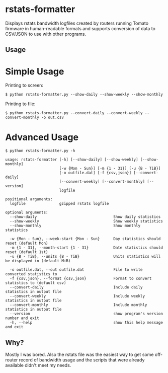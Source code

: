 rstats-formatter
================

Displays rstats bandwidth logfiles created by routers running Tomato firmware in human-readable formats and supports conversion of data to CSV/JSON to use with other programs.

Usage
-----

# Simple Usage

Printing to screen:

    $ python rstats-formatter.py --show-daily --show-weekly --show-monthly

Printing to file:

    $ python rstats-formatter.py --convert-daily --convert-weekly --convert-monthly -o out.csv

# Advanced Usage

    $ python rstats-formatter.py -h

    usage: rstats-formatter [-h] [--show-daily] [--show-weekly] [--show-monthly]
                            [-w {Mon - Sun}] [-m {1 - 31}] [-u {B - TiB}]
                            [-o outfile.dat] [-f {csv,json}] [--convert-daily]
                            [--convert-weekly] [--convert-monthly] [--version]
                            logfile

    positional arguments:
      logfile               gzipped rstats logfile

    optional arguments:
      --show-daily                                  Show daily statistics
      --show-weekly                                 Show weekly statistics
      --show-monthly                                Show monthly statistics

      -w {Mon - Sun}, --week-start {Mon - Sun}      Day statistics should reset (default Mon)
      -m {1 - 31}, --month-start {1 - 31}           Date statistics should reset (default 1st)
      -u {B - TiB}, --units {B - TiB}               Units statistics will be displayed in (default MiB)

      -o outfile.dat, --out outfile.dat             File to write converted statistics to
      -f {csv,json}, --format {csv,json}            Format to convert statistics to (default csv)
      --convert-daily                               Include daily statistics in output file
      --convert-weekly                              Include weekly statistics in output file
      --convert-monthly                             Include monthly statistics in output file
      --version                                     show program's version number and exit
      -h, --help                                    show this help message and exit

Why?
----

Mostly I was bored. Also the rstats file was the easiest way to get some off-router record of bandwidth usage and the scripts that were already available didn't meet my needs.